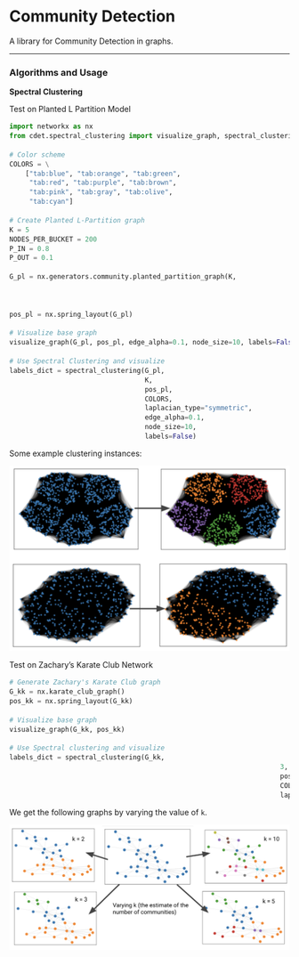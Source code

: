 # Community Detection

A library for Community Detection in graphs.

---

### Algorithms and Usage

**Spectral Clustering**

Test on Planted L Partition Model

```python
import networkx as nx
from cdet.spectral_clustering import visualize_graph, spectral_clustering

# Color scheme
COLORS = \
    ["tab:blue", "tab:orange", "tab:green", 
     "tab:red", "tab:purple", "tab:brown", 
     "tab:pink", "tab:gray", "tab:olive", 
     "tab:cyan"]

# Create Planted L-Partition graph 
K = 5
NODES_PER_BUCKET = 200
P_IN = 0.8
P_OUT = 0.1

G_pl = nx.generators.community.planted_partition_graph(K, 
																											 NODES_PER_BUCKET, 
																											 P_IN, 
																											 P_OUT)
pos_pl = nx.spring_layout(G_pl)

# Visualize base graph
visualize_graph(G_pl, pos_pl, edge_alpha=0.1, node_size=10, labels=False)

# Use Spectral Clustering and visualize
labels_dict = spectral_clustering(G_pl, 
                                  K, 
                                  pos_pl, 
                                  COLORS, 
                                  laplacian_type="symmetric", 
                                  edge_alpha=0.1, 
                                  node_size=10, 
                                  labels=False)
```

Some example clustering instances:

![spectral_plantedl.png](images/spectral_plantedl.png)

Test on Zachary’s Karate Club Network

```python
# Generate Zachary's Karate Club graph
G_kk = nx.karate_club_graph()
pos_kk = nx.spring_layout(G_kk)

# Visualize base graph
visualize_graph(G_kk, pos_kk)

# Use Spectral clustering and visualize
labels_dict = spectral_clustering(G_kk, 
																	3, 
																	pos_kk, 
																	COLORS, 
																	laplacian_type="symmetric")
```

We get the following graphs by varying the value of `k`.

![spectral_zachary.png](images/spectral_zachary.png)